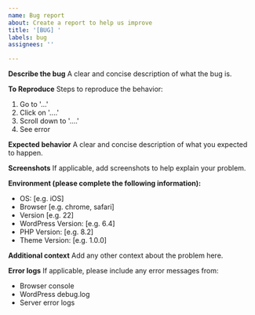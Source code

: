 ```yaml
---
name: Bug report
about: Create a report to help us improve
title: '[BUG] '
labels: bug
assignees: ''

---
```


**Describe the bug**
A clear and concise description of what the bug is.

**To Reproduce**
Steps to reproduce the behavior:
1. Go to '...'
2. Click on '....'
3. Scroll down to '....'
4. See error

**Expected behavior**
A clear and concise description of what you expected to happen.

**Screenshots**
If applicable, add screenshots to help explain your problem.

**Environment (please complete the following information):**
 - OS: [e.g. iOS]
 - Browser [e.g. chrome, safari]
 - Version [e.g. 22]
 - WordPress Version: [e.g. 6.4]
 - PHP Version: [e.g. 8.2]
 - Theme Version: [e.g. 1.0.0]

**Additional context**
Add any other context about the problem here.

**Error logs**
If applicable, please include any error messages from:
- Browser console
- WordPress debug.log
- Server error logs